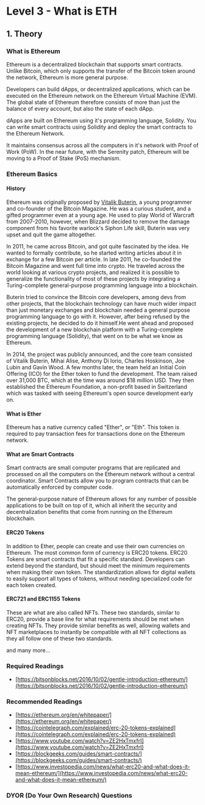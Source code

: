 # Level 3 - What is ETH

## 1. Theory
### What is Ethereum
Ethereum is a decentralized blockchain that supports smart contracts. Unlike Bitcoin, which only supports the transfer of the Bitcoin token around the network, Ethereum is more general purpose. 

Developers can build dApps, or decentralized applications, which can be executed on the Ethereum network on the Ethereum Virtual Machine (EVM). The global state of Ethereum therefore consists of more than just the balance of every account, but also the state of each dApp.

dApps are built on Ethereum using it's programming language, Solidity. You can write smart contracts using Solidity and deploy the smart contracts to the Ethereum Network.

<Quiz questionId="66d1c830-7e85-4d52-9686-045f96d5026a" />

It maintains consensus across all the computers in it's network with Proof of Work (PoW). In the near future, with the Serenity patch, Ethereum will be moving to a Proof of Stake (PoS) mechanism.

<Quiz questionId="d04384a8-ea61-4c59-b02c-5637802a8f6e" />

<Quiz questionId="a95e6c2d-e868-421b-8bea-57a17cb4b0fd" />

### Ethereum Basics
#### History
Ethereum was originally proposed by [Vitalik Buterin](https://en.wikipedia.org/wiki/Vitalik_Buterin), a young programmer and co-founder of the Bitcoin Magazine. He was a curious student, and a gifted programmer even at a young age. He used to play World of Warcraft from 2007-2010, however, when Blizzard decided to remove the damage component from his favorite warlock's Siphon Life skill, Buterin was very upset and quit the game altogether.

In 2011, he came across Bitcoin, and got quite fascinated by the idea. He wanted to formally contribute, so he started writing articles about it in exchange for a few Bitcoin per article. In late 2011, he co-founded the Bitcoin Magazine and went full time into crypto. He traveled across the world looking at various crypto projects, and realized it is possible to generalize the functionality of most of these projects by integrating a Turing-complete general-purpose programming language into a blockchain. 

Buterin tried to convince the Bitcoin core developers, among devs from other projects, that the blockchain technology can have much wider impact than just monetary exchanges and blockchain needed a general purpose programming language to go with it. However, after being refused by the existing projects, he decided to do it himself.He went ahead and proposed the development of a new blockchain platform with a Turing-complete programming language (Solidity), that went on to be what we know as Ethereum.

In 2014, the project was publicly announced, and the core team consisted of Vitalik Buterin, Mihai Alise, Anthony Di Iorio, Charles Hoskinson, Joe Lubin and Gavin Wood. A few months later, the team held an Initial Coin Offering (ICO) for the Ether token to fund the development. The team raised over 31,000 BTC, which at the time was around $18 million USD. They then established the Ethereum Foundation, a non-profit based in Switzerland which was tasked with seeing Ethereum's open source development early on.

#### What is Ether
Ethereum has a native currency called "Ether", or "Eth". This token is required to pay transaction fees for transactions done on the Ethereum network.

<Quiz questionId="24de1c8f-3b95-4c5f-9d88-957f29767dad" />

#### What are Smart Contracts
Smart contracts are small computer programs that are replicated and processed on all the computers on the Ethereum network without a central coordinator. Smart Contracts allow you to program contracts that can be automatically enforced by computer code. 

<Quiz questionId="439f3f3b-6d6f-4e2c-99b7-0eb78dc9fe44" />

The general-purpose nature of Ethereum allows for any number of possible applications to be built on top of it, which all inherit the security and decentralization benefits that come from running on the Ethereum blockchain.

#### ERC20 Tokens
In addition to Ether, people can create and use their own currencies on Ethereum. The most common form of currency is ERC20 tokens. ERC20 Tokens are smart contracts that fit a specific standard. Developers can extend beyond the standard, but should meet the minimum requirements when making their own token. The standardization allows for digital wallets to easily support all types of tokens, without needing specialized code for each token created.

<Quiz questionId="d8f6f581-7712-4aa6-9339-222f4461655c" />

#### ERC721 and ERC1155 Tokens
These are what are also called NFTs. These two standards, similar to ERC20, provide a base line for what requirements should be met when creating NFTs. They provide similar benefits as well, allowing wallets and NFT marketplaces to instantly be compatible with all NFT collections as they all follow one of these two standards.

and many more...

### Required Readings
  - [https://bitsonblocks.net/2016/10/02/gentle-introduction-ethereum/](https://bitsonblocks.net/2016/10/02/gentle-introduction-ethereum/)
  
### Recommended Readings
- [https://ethereum.org/en/whitepaper/](https://ethereum.org/en/whitepaper/)
- [https://cointelegraph.com/explained/erc-20-tokens-explained](https://cointelegraph.com/explained/erc-20-tokens-explained)
- [https://www.youtube.com/watch?v=ZE2HxTmxfrI](https://www.youtube.com/watch?v=ZE2HxTmxfrI)
- [https://blockgeeks.com/guides/smart-contracts/](https://blockgeeks.com/guides/smart-contracts/)
- [https://www.investopedia.com/news/what-erc20-and-what-does-it-mean-ethereum/](https://www.investopedia.com/news/what-erc20-and-what-does-it-mean-ethereum/)

### DYOR (Do Your Own Research) Questions

<Quiz questionId="c9b5ab4e-bf96-4862-a8c1-94e5bf70a8c7" />
<Quiz questionId="23e66d42-05b9-4b87-bf4e-361194639ec5" />
<Quiz questionId="1713b0f0-564b-452a-ab90-ba97296db237" />

<SubmitQuiz />
